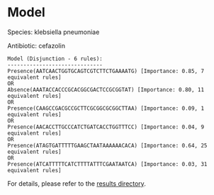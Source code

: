 
# Model

Species: klebsiella pneumoniae

Antibiotic: cefazolin

```
Model (Disjunction - 6 rules):
------------------------------
Presence(AATCAACTGGTGCAGTCGTCTTCTGAAAATG) [Importance: 0.85, 7 equivalent rules]
OR
Absence(AAATACCACCCGCACGGCGACTCCGCGGTAT) [Importance: 0.80, 11 equivalent rules]
OR
Presence(CAAGCCGACGCCGCTTCGCGGCGCGGCTTAA) [Importance: 0.09, 1 equivalent rules]
OR
Presence(AACACCTTGCCCATCTGATCACCTGGTTTCC) [Importance: 0.04, 9 equivalent rules]
OR
Presence(ATAGTGATTTTTGAAGCTAATAAAAAACACA) [Importance: 0.64, 25 equivalent rules]
OR
Presence(ATCATTTTTCATCTTTTATTTCGAATAATCA) [Importance: 0.03, 31 equivalent rules]

```

For details, please refer to the [results directory](../../../../../results/scm_b/klebsiella+pneumoniae/cefazolin/repeat_3/).

